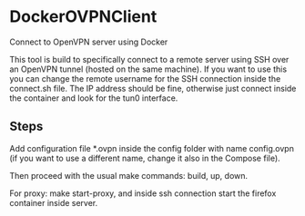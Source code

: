 # DockerOVPNClient
Connect to OpenVPN server using Docker

This tool is build to specifically connect to a remote server using SSH over an OpenVPN tunnel (hosted on the same machine).
If you want to use this you can change the remote username for the SSH connection inside the connect.sh file. The IP address should be fine, otherwise just connect inside the container and look for the tun0 interface.

## Steps

Add configuration file *.ovpn inside the config folder with name config.ovpn (if you want to use a different name, change it also in the Compose file).

Then proceed with the usual make commands: build, up, down.

For proxy: make start-proxy, and inside ssh connection start the firefox container inside server.
